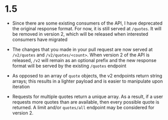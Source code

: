 # 1.5

* Since there are some existing consumers of the API, I have deprecated the original response format. For now, it is still served at `/quotes`. It will be removed in version 2, which will be released when interested consumers have migrated

* The changes that you made in your pull request are now served at `/v2/quotes` and `/v2/quotes/<count>`. When version 2 of the API is released, `/v2` will remain as an optional prefix and the new response format will be served by the existing `/quotes` endpoint

* As opposed to an array of `quote` objects, the v2 endpoints return string arrays; this results in a lighter payload and is easier to manipulate upon iteration

* Requests for multiple quotes return a unique array. As a result, if a user requests more quotes than are available, then every possible quote is returned. A limit and/or `quotes/all` endpoint may be considered for version 2.